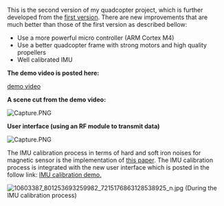 This is the second version of my quadcopter project, which is further developed from the  [first version](https://bitbucket.org/DoanTrungNghia/quadcopterv1). There are new improvements that are much better than those of the first version as described bellow:

- Use a more powerful micro controller (ARM Cortex M4)
- Use a better quadcopter frame with strong motors and high quality propellers  
- Well calibrated IMU
 
**The demo video is posted here:**

[demo video](https://www.youtube.com/watch?v=v4bNYTyeoJA)

**A scene cut from the demo video:**

![Capture.PNG](https://bitbucket.org/repo/az4KMR/images/3222669713-Capture.PNG)

**User interface (using an RF module to transmit data)**

![Capture.PNG](https://bitbucket.org/repo/edEyqx/images/3524989322-Capture.PNG)

The IMU calibration process in terms of hard and soft iron noises for magnetic sensor is the implementation of [this paper](http://www.nxp.com/files/sensors/doc/app_note/AN4246.pdf). The IMU calibration process is integrated with the new user interface which is posted in the follow link: [IMU calibration demo.](https://www.youtube.com/watch?v=HDrIAQ7ofhY)

![10603387_801253693259982_7215176863128538925_n.jpg](https://bitbucket.org/repo/az4KMR/images/1338994944-10603387_801253693259982_7215176863128538925_n.jpg)
(During the IMU calibration process)
